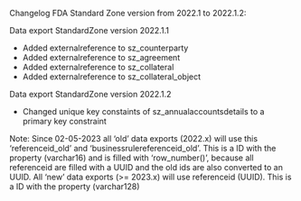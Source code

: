 Changelog FDA Standard Zone version from 2022.1 to 2022.1.2:

Data export StandardZone version 2022.1.1
  * Added externalreference to sz_counterparty
  * Added externalreference to sz_agreement
  * Added externalreference to sz_collateral
  * Added externalreference to sz_collateral_object

Data export StandardZone version 2022.1.2
  * Changed unique key constaints of sz_annualaccountsdetails to a primary key constraint 

Note: 
Since 02-05-2023 all ‘old’ data exports (2022.x) will use this ‘referenceid_old’ and   ‘businessrulereferenceid_old’. This is a ID with the property (varchar16) and is filled with ‘row_number()’, because all referenceid are filled with a UUID and the old ids are also converted to an UUID.
All ‘new’ data exports (>= 2023.x) will use referenceid (UUID). This is a ID with the property (varchar128)